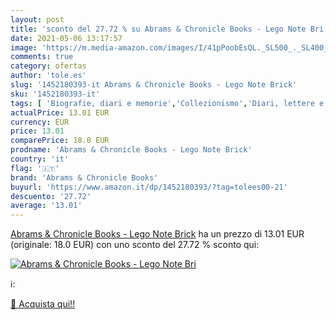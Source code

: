```yaml
---
layout: post
title: 'sconto del 27.72 % su Abrams & Chronicle Books - Lego Note Bri  '
date: 2021-05-06 13:17:57
image: 'https://m.media-amazon.com/images/I/41pPoobEsQL._SL500_._SL400_.jpg'
comments: true
category: ofertas
author: 'tole.es'
slug: '1452180393-it Abrams & Chronicle Books - Lego Note Brick'
sku: '1452180393-it'
tags: [ 'Biografie, diari e memorie','Collezionismo','Diari, lettere e giornali','Epistolari e corrispondenza','Letteratura e narrativa','Libri','Saggi e corrispondenza','Self-help','Tempo libero','abrams & chronicle books', ]
actualPrice: 13.01 EUR
currency: EUR
price: 13.01
comparePrice: 18.0 EUR
prodname: 'Abrams & Chronicle Books - Lego Note Brick'
country: 'it'
flag: '🇮🇹'
brand: 'Abrams & Chronicle Books'
buyurl: 'https://www.amazon.it/dp/1452180393/?tag=tolees00-21'
descuento: '27.72'
average: '13.01'
---
```


[Abrams & Chronicle Books - Lego Note Brick](https://www.amazon.it/dp/1452180393/?tag=tolees00-21) ha un prezzo di 13.01 EUR (originale: 18.0 EUR) con uno sconto del 27.72 % sconto qui:

[![Abrams & Chronicle Books - Lego Note Bri](https://m.media-amazon.com/images/I/41pPoobEsQL._SL500_._SL400_.jpg)](https://www.amazon.it/dp/1452180393/?tag=tolees00-21)

ℹ️:


[🛒 Acquista qui!!](https://www.amazon.it/dp/1452180393/?tag=tolees00-21)
